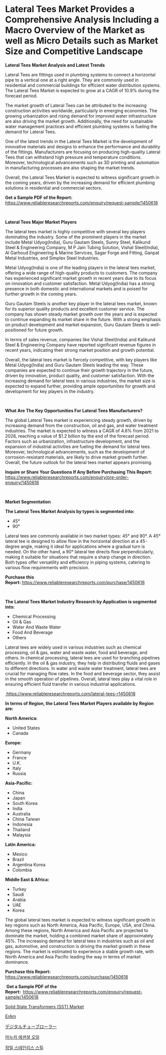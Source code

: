 <p><h1>Lateral Tees Market Provides a Comprehensive Analysis Including a Macro Overview of the Market as well as Micro Details such as Market Size and Competitive Landscape</h1></p><p><strong>Lateral Tees Market Analysis and Latest Trends</strong></p>
<p><p>Lateral Tees are fittings used in plumbing systems to connect a horizontal pipe to a vertical one at a right angle. They are commonly used in residential and commercial buildings for efficient water distribution systems. The Lateral Tees Market is expected to grow at a CAGR of 10.9% during the forecast period.</p><p>The market growth of Lateral Tees can be attributed to the increasing construction activities worldwide, particularly in emerging economies. The growing urbanization and rising demand for improved water infrastructure are also driving the market growth. Additionally, the need for sustainable water management practices and efficient plumbing systems is fueling the demand for Lateral Tees.</p><p>One of the latest trends in the Lateral Tees Market is the development of innovative materials and designs to enhance the performance and durability of the fittings. Manufacturers are focusing on producing high-quality Lateral Tees that can withstand high pressure and temperature conditions. Moreover, technological advancements such as 3D printing and automation in manufacturing processes are also shaping the market trends.</p><p>Overall, the Lateral Tees Market is expected to witness significant growth in the coming years, driven by the increasing demand for efficient plumbing solutions in residential and commercial sectors.</p></p>
<p><strong>Get a Sample PDF of the Report:&nbsp;</strong> <a href="https://www.reliableresearchreports.com/enquiry/request-sample/1450618">https://www.reliableresearchreports.com/enquiry/request-sample/1450618</a></p>
<p>&nbsp;</p>
<p><strong>Lateral Tees Major Market Players</strong></p>
<p><p>The lateral tees market is highly competitive with several key players dominating the industry. Some of the prominent players in the market include Metal Udyog(India), Guru Gautam Steels, Sunny Steel, Kalikund Steel & Engineering Company, M P Jain Tubing Solution, Vishal Steel(India), Al Garhoud Engineering & Marine Services, Sagar Forge and Fitting, Ganpat Metal Industries, and Simplex Steel Industries.</p><p>Metal Udyog(India) is one of the leading players in the lateral tees market, offering a wide range of high-quality products to customers. The company has experienced significant market growth in recent years due to its focus on innovation and customer satisfaction. Metal Udyog(India) has a strong presence in both domestic and international markets and is poised for further growth in the coming years.</p><p>Guru Gautam Steels is another key player in the lateral tees market, known for its superior quality products and excellent customer service. The company has shown steady market growth over the years and is expected to continue expanding its market share in the future. With a strong emphasis on product development and market expansion, Guru Gautam Steels is well-positioned for future growth.</p><p>In terms of sales revenue, companies like Vishal Steel(India) and Kalikund Steel & Engineering Company have reported significant revenue figures in recent years, indicating their strong market position and growth potential.</p><p>Overall, the lateral tees market is fiercely competitive, with key players like Metal Udyog(India) and Guru Gautam Steels leading the way. These companies are expected to continue their growth trajectory in the future, driven by innovation, product quality, and customer satisfaction. With the increasing demand for lateral tees in various industries, the market size is expected to expand further, providing ample opportunities for growth and development for key players in the industry.</p></p>
<p>&nbsp;</p>
<p><strong>What Are The Key Opportunities For Lateral Tees Manufacturers?</strong></p>
<p><p>The global Lateral Tees market is experiencing steady growth, driven by increasing demand from the construction, oil and gas, and water treatment industries. The market is expected to witness a CAGR of 4.6% from 2021 to 2026, reaching a value of $1.2 billion by the end of the forecast period. Factors such as urbanization, infrastructure development, and the expansion of industrial activities are fueling the demand for lateral tees. Moreover, technological advancements, such as the development of corrosion-resistant materials, are likely to drive market growth further. Overall, the future outlook for the lateral tees market appears promising.</p></p>
<p><strong>Inquire or Share Your Questions If Any Before Purchasing This Report:</strong> <a href="https://www.reliableresearchreports.com/enquiry/pre-order-enquiry/1450618">https://www.reliableresearchreports.com/enquiry/pre-order-enquiry/1450618</a></p>
<p>&nbsp;</p>
<p><strong>Market Segmentation</strong></p>
<p><strong>The Lateral Tees Market Analysis by types is segmented into:</strong></p>
<p><ul><li>45°</li><li>90°</li></ul></p>
<p><p>Lateral tees are commonly available in two market types: 45° and 90°. A 45° lateral tee is designed to allow flow in the horizontal direction at a 45-degree angle, making it ideal for applications where a gradual turn is needed. On the other hand, a 90° lateral tee directs flow perpendicularly, making it suitable for situations that require a sharp change in direction. Both types offer versatility and efficiency in piping systems, catering to various flow requirements with precision.</p></p>
<p><strong>Purchase this Report:&nbsp;</strong><a href="https://www.reliableresearchreports.com/purchase/1450618">https://www.reliableresearchreports.com/purchase/1450618</a></p>
<p>&nbsp;</p>
<p><strong>The Lateral Tees Market Industry Research by Application is segmented into:</strong></p>
<p><ul><li>Chemical Processing</li><li>Oil & Gas</li><li>Water And Waste Water</li><li>Food And Beverage</li><li>Others</li></ul></p>
<p><p>Lateral tees are widely used in various industries such as chemical processing, oil & gas, water and waste water, food and beverage, and others. In chemical processing, lateral tees are used for branching pipelines efficiently. In the oil & gas industry, they help in distributing fluids and gases to different directions. In water and waste water treatment, lateral tees are crucial for managing flow rates. In the food and beverage sector, they assist in the smooth operation of pipelines. Overall, lateral tees play a vital role in ensuring efficient fluid transfer in various industrial applications.</p></p>
<p><a href="https://www.reliableresearchreports.com/lateral-tees-r1450618">&nbsp;https://www.reliableresearchreports.com/lateral-tees-r1450618</a></p>
<p><strong>In terms of Region, the Lateral Tees Market Players available by Region are:</strong></p>
<p>
    <p> <strong> North America: </strong>
        <ul>
            <li>United States</li>
            <li>Canada</li>
        </ul>
        </p> 
    <p> <strong> Europe: </strong>
        <ul>
            <li>Germany</li>
            <li>France</li>
            <li>U.K.</li>
            <li>Italy</li>
            <li>Russia</li>
        </ul>
        </p> 
    <p> <strong> Asia-Pacific: </strong>
        <ul>
            <li>China</li>
            <li>Japan</li>
            <li>South Korea</li>
            <li>India</li>
            <li>Australia</li>
            <li>China Taiwan</li>
            <li>Indonesia</li>
            <li>Thailand</li>
            <li>Malaysia</li>
        </ul>
        </p> 
    <p> <strong> Latin America: </strong>
        <ul>
            <li>Mexico</li>
            <li>Brazil</li>
            <li>Argentina Korea</li>
            <li>Colombia</li>
        </ul>
        </p> 
    <p> <strong> Middle East & Africa: </strong>
        <ul>
            <li>Turkey</li>
            <li>Saudi</li>
            <li>Arabia</li>
            <li>UAE</li>
            <li>Korea</li>
        </ul>
    </p>
    </p>
<p><p>The global lateral tees market is expected to witness significant growth in key regions such as North America, Asia Pacific, Europe, USA, and China. Among these regions, North America and Asia Pacific are projected to dominate the market, holding a combined market share of approximately 45%. The increasing demand for lateral tees in industries such as oil and gas, automotive, and construction is driving the market growth in these regions. The market is estimated to experience a stable growth rate, with North America and Asia Pacific leading the way in terms of market dominance.</p></p>
<p><strong>Purchase this Report: </strong><a href="https://www.reliableresearchreports.com/purchase/1450618">https://www.reliableresearchreports.com/purchase/1450618</a></p>
<p>&nbsp;<strong>Get a Sample PDF of the Report:&nbsp;&nbsp;</strong><a href="https://www.reliableresearchreports.com/enquiry/request-sample/1450618">https://www.reliableresearchreports.com/enquiry/request-sample/1450618</a></p>
<p><strong></strong></p>
<p><p><a href="https://medium.com/@clairedivash14/decoding-solid-state-transformers-sst-market-metrics-market-share-trends-and-growth-patterns-dde9a40766b9">Solid State Transformers (SST) Market</a></p><p><a href="https://github.com/fernandotryO5lson96765/Market-Research-Report-List-1/blob/main/616234232682.md">ErAm</a></p><p><a href="https://medium.com/@darieenson678546/%E3%83%87%E3%82%B8%E3%82%BF%E3%83%AB%E3%83%81%E3%83%A5%E3%83%BC%E3%83%96%E3%83%AD%E3%83%BC%E3%83%A9%E3%83%BC%E3%83%9E%E3%83%BC%E3%82%B1%E3%83%83%E3%83%88%E3%81%AF-%E5%B8%82%E5%A0%B4%E3%82%B7%E3%82%A7%E3%82%A2-%E5%B8%82%E5%A0%B4%E3%83%88%E3%83%AC%E3%83%B3%E3%83%89-%E5%B8%82%E5%A0%B4%E6%88%90%E9%95%B7%E3%81%AB%E9%96%A2%E3%81%99%E3%82%8B%E6%83%85%E5%A0%B1%E3%82%92%E6%8F%90%E4%BE%9B%E3%81%97%E3%81%A6%E3%81%84%E3%81%BE%E3%81%99-eea4da1e1952">デジタルチューブローラー</a></p><p><a href="https://medium.com/@axintepreda1/%EB%A7%88%EB%88%84%EC%B9%B4-%EC%97%90%EC%84%BC%EC%85%9C-%EC%98%A4%EC%9D%BC-%EC%8B%9C%EC%9E%A5-%EC%84%B1%EA%B3%B5%EC%A0%81%EC%9D%B8-%EB%B9%84%EC%A6%88%EB%8B%88%EC%8A%A4-%EC%A0%84%EB%9E%B5%EC%9D%98-%EC%97%B4%EC%87%A0-%EC%98%88%EC%B8%A1-2031%EB%85%84%EA%B9%8C%EC%A7%80-84bb320e32f5">마누카 에센셜 오일</a></p><p><a href="https://medium.com/@dayanarunolfsdottir/%EC%A0%95%EB%B0%80-%EC%8A%A4%ED%85%8C%EC%9D%B8%EB%A0%88%EC%8A%A4-%EC%8A%A4%ED%8B%B8-%EC%8B%9C%EC%9E%A5-%EC%A7%80%ED%91%9C-%ED%95%B4%EB%8F%85-%EC%8B%9C%EC%9E%A5-%EC%A0%90%EC%9C%A0%EC%9C%A8-%ED%8A%B8%EB%A0%8C%EB%93%9C-%EB%B0%8F-%EC%84%B1%EC%9E%A5-%EC%96%91%EC%8B%9D-ac38e5ea2148">정밀 스테인리스 스틸</a></p></p>